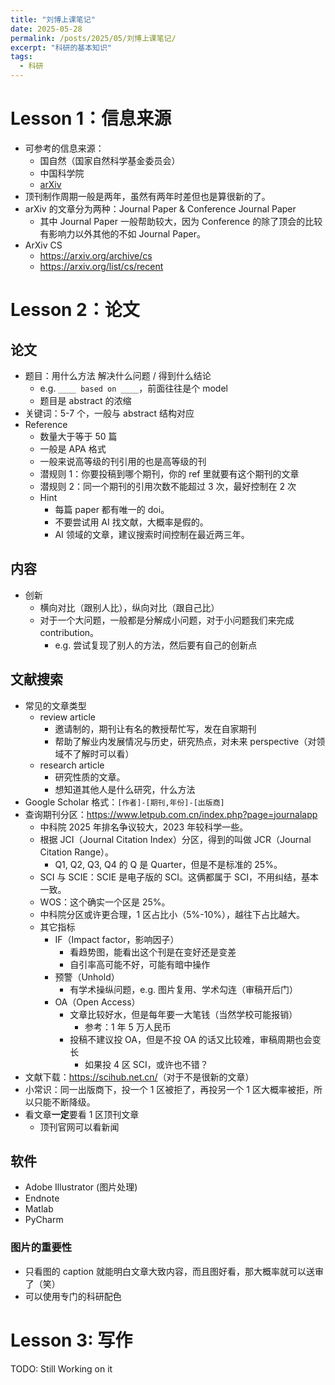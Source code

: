 ```yaml
---
title: "刘博上课笔记"
date: 2025-05-28
permalink: /posts/2025/05/刘博上课笔记/
excerpt: "科研的基本知识"
tags:
  - 科研
---
```


# Lesson 1：信息来源

- 可参考的信息来源：
  - 国自然（国家自然科学基金委员会）
  - 中国科学院
  - [arXiv](https://arxiv.org)
- 顶刊制作周期一般是两年，虽然有两年时差但也是算很新的了。
- arXiv 的文章分为两种：Journal Paper & Conference Journal Paper
  - 其中 Journal Paper 一般帮助较大，因为 Conference 的除了顶会的比较有影响力以外其他的不如 Journal Paper。
- ArXiv CS
  - <https://arxiv.org/archive/cs>
  - <https://arxiv.org/list/cs/recent>

# Lesson 2：论文

## 论文

- 题目：用什么方法 解决什么问题 / 得到什么结论
  - e.g. `____ based on ____`，前面往往是个 model
  - 题目是 abstract 的浓缩
- 关键词：5-7 个，一般与 abstract 结构对应
- Reference
  - 数量大于等于 50 篇
  - 一般是 APA 格式
  - 一般来说高等级的刊引用的也是高等级的刊
  - 潜规则 1：你要投稿到哪个期刊，你的 ref 里就要有这个期刊的文章
  - 潜规则 2：同一个期刊的引用次数不能超过 3 次，最好控制在 2 次
  - Hint
    - 每篇 paper 都有唯一的 doi。
    - 不要尝试用 AI 找文献，大概率是假的。
    - AI 领域的文章，建议搜索时间控制在最近两三年。

## 内容

- 创新
  - 横向对比（跟别人比），纵向对比（跟自己比）
  - 对于一个大问题，一般都是分解成小问题，对于小问题我们来完成 contribution。
    - e.g. 尝试复现了别人的方法，然后要有自己的创新点

## 文献搜索

- 常见的文章类型
  - review article
    - 邀请制的，期刊让有名的教授帮忙写，发在自家期刊
    - 帮助了解业内发展情况与历史，研究热点，对未来 perspective（对领域不了解时可以看）
  - research article
    - 研究性质的文章。
    - 想知道其他人是什么研究，什么方法
- Google Scholar 格式：`[作者]-[期刊,年份]-[出版商]`
- 查询期刊分区：<https://www.letpub.com.cn/index.php?page=journalapp>
  - 中科院 2025 年排名争议较大，2023 年较科学一些。
  - 根据 JCI（Journal Citation Index）分区，得到的叫做 JCR（Journal Citation Range）。
    - Q1, Q2, Q3, Q4 的 Q 是 Quarter，但是不是标准的 25%。
  - SCI 与 SCIE：SCIE 是电子版的 SCI。这俩都属于 SCI，不用纠结，基本一致。
  - WOS：这个确实一个区是 25%。
  - 中科院分区或许更合理，1 区占比小（5%-10%），越往下占比越大。
  - 其它指标
    - IF（Impact factor，影响因子）
      - 看趋势图，能看出这个刊是在变好还是变差
      - 自引率高可能不好，可能有暗中操作
    - 预警（Unhold）
      - 有学术操纵问题，e.g. 图片复用、学术勾连（审稿开后门）
    - OA（Open Access）
      - 文章比较好水，但是每年要一大笔钱（当然学校可能报销）
        - 参考：1 年 5 万人民币
      - 投稿不建议投 OA，但是不投 OA 的话又比较难，审稿周期也会变长
        - 如果投 4 区 SCI，或许也不错？
- 文献下载：<https://scihub.net.cn/>（对于不是很新的文章）
- 小常识：同一出版商下，投一个 1 区被拒了，再投另一个 1 区大概率被拒，所以只能不断降级。
- 看文章**一定**要看 1 区顶刊文章
  - 顶刊官网可以看新闻

## 软件

- Adobe Illustrator (图片处理)
- Endnote
- Matlab
- PyCharm

### 图片的重要性

- 只看图的 caption 就能明白文章大致内容，而且图好看，那大概率就可以送审了（笑）
- 可以使用专门的科研配色

<!-- Lesson 2 Homework
今天的话基本就是做介绍，然后回去需要你做的一个事情，也是我们下节课要做的一个点。你要找出几个你比较感兴趣的方向。然后我会给你发几篇关于上节课我提到的那两个方向给你几篇文献，然后你就给你的文献，你按照今天咱们说的这个步骤，然后你给它扩充到十篇到20篇的文献量。然后每一篇文献，你可以先用 AI 做个总结，复制粘贴，然后放上去，然后下节课我会教你怎么去写这个 summary 就这么一个任务。能做到吗

行这个任务不是很难，我感觉你几天之内就做完，你要做完的话，你可以在群里通知一下我，然后把你写的找的文献，你只要发文献的名字给我就可以了，或者说你直接发一个 word 文件，这个文件就是对应的文件名字。你通过 AI 或者说你自己总结都行，然后这么一个 summary 就是这个文章说了一件什么事，然后下节课，我们就基于这几篇文献，然后我就教你怎么去写这个 summary，因为。你后面写文章的基础就是这么一个 summary summary 的写法就类似于写一个文章的大纲，然后确定了之后，后面再后面的课咱们就是怎么去找数据，怎么去找 model，怎么去实现这个 model 怎么去改 model，然后怎么得到一个结果，然后怎么去具体的去绘图？咱们就按照这个步骤一步步来。
-->

# Lesson 3: 写作

TODO: Still Working on it

<!--

Abstract 结构和文章结构一一对应

## Intro

研究问题是什么 + 为什么研究这个问题 + 怎么解决的（+ 别人怎么做的，即文献综述，也可以单独再分一块）

介绍不熟悉的东西

重要意义 e.g.研究风力发电，为了保护环境保护人类

不知道重要意义的时候，看 review article，e.g.142篇文章，就把这些文章的 intro 都看一下，综合一下大家的观点

怎么解决的 要概述，不要像 methodology 那样。

最简单的方法：给所有方法的集合体起个名字，比如某某框架 framework。This research proposed BLABLA Framework. 大问题拆小问题，哪个小方法解决了什么小问题

文献综述
对比 不要强调别人做的有多好，其实是要说别人做的有多不好（笑），这样才能凸显你的好。"虽然某某解决了什么问题，**但是它在某某方面不尽如人意**。"

如何把文献综述融入 intro：可以用文献综述来说明重要意义。

复现的时候，前人的方法并不能完全适配你的情况，必定有小问题。

注意：不要提到你觉得可能有用但是你没用的东西。

量化 / 可视化 展示结果，分析原因

1+2+3 能得到这个结果，那么 1+2 呢？1+3 呢？2+3 呢？123单独用呢？123谁作用大？这就是**消融实验**（纵向对比）

对应消融实验的是 **对比实验**（横向对比）

Summary: TODO:

找 AI 做 Summary 的时候可以把这个格式输给 AI。

Abstract 和 Summary 一样，不包含 Literature Review，但是多一个现实意义。

Abstract（8-10 句，200-250 词，严格控格式和字数）
- Intro 固定两句：研究问题是什么，研究难点（默认有研究意义）
- Methodology 约两句：提出了什么方案，包括哪几部分
- Result Discussion 约两句：做了实验，实验结果表明这个框架在什么什么上面有多少多少提升，说明了有效
- 现实意义 约两句：现实问题解决，带来收益？

一般来说 2+3+3+2 可能比较好看。

正文 3000-3500 词。





看一看顶刊文章，学一学写作风格，模仿然后魔改成自己的（笑）

Intro 非常重要！编辑是只看 intro 和 result 的

任务 1：对于找到的 1 区文献（JCI 或中科院），至少一篇，按照格式写一个 Summary，并且加一个点 take away MSGs 或者叫 pros and cons 即这篇文章对你的思考，好或者不好的点（精确到哪个 Chapter 哪个 Section 哪个 Paragraph 哪句话，用省略号省略过长的，列出证据），启发性思考让你想到什么（同样地，基于文章中哪句话）

做了尽可能多的 Summary 之后，对最后这个点做总结，就能得到创新点

研究的重要意义也在于这些 Summary 之中。

Review 型文献一般不做 Summary。适合的用法是，直接让 AI 做详细的总结，然后向 AI 提问，比如定义类的问题。包含一些东西的文献，都是怎么做的去弄这些东西？为什么某某的表现是最好的？

CCF 对 Conference 有分级，A 会（靠前的叫顶级会议）值得看，B 会和 C 会就不建议看了。

顶级会议：ICCV TODO: 这里有好几个顶会的名字，看一下回放。

arXiv 不建议看。

-->

<!-- Lesson 3 Homework

-->